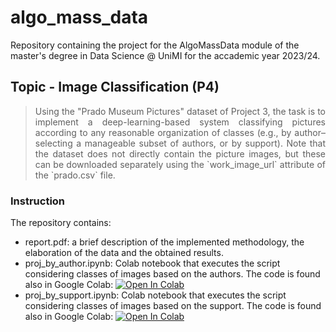 # algo_mass_data
Repository containing the project for the AlgoMassData module of the master's degree in Data Science @ UniMI for the accademic year 2023/24.

## Topic - Image Classification (P4)

> <p align="justify"> Using the "Prado Museum Pictures" dataset of Project 3, the task is to implement a deep-learning-based system classifying pictures according to any reasonable organization of classes (e.g., by author–selecting a manageable subset of authors, or by support). Note that the dataset does not directly contain the picture images, but these can be downloaded separately using the `work_image_url` attribute of the `prado.csv` file. </p>

### Instruction

The repository contains:
- report.pdf: a brief description of the implemented methodology, the elaboration of the data and the obtained results.
- proj_by_author.ipynb: Colab notebook that executes the script considering classes of images based on the authors. The code is found also in Google Colab: [![Open In Colab](https://colab.research.google.com/assets/colab-badge.svg)](https://colab.research.google.com/drive/1PZKN767Q3umykUFHULIHRwboT60ygZxZ)
- proj_by_support.ipynb: Colab notebook that executes the script considering classes of images based on the support. The code is found also in Google Colab: [![Open In Colab](https://colab.research.google.com/assets/colab-badge.svg)](https://colab.research.google.com/drive/1zV1bFAUw--8TBnguqF0hxSW7DIlVNSfQ)
